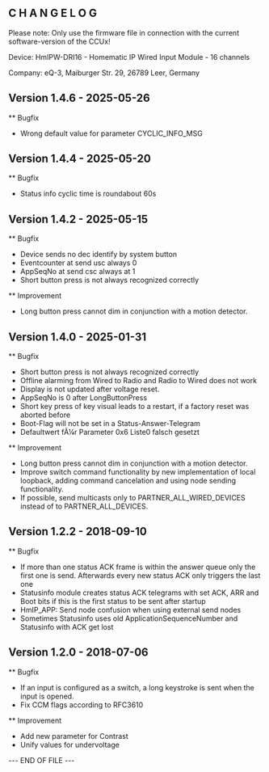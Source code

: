 ﻿C H A N G E L O G
-----------------

Please note: Only use the firmware file in connection with the current software-version of the CCUx!

Device:      HmIPW-DRI16 - Homematic IP Wired Input Module - 16 channels

Company:     eQ-3, Maiburger Str. 29, 26789 Leer, Germany



Version 1.4.6 - 2025-05-26
--------------------------------------------------------------

** Bugfix
   * Wrong default value for parameter CYCLIC_INFO_MSG



Version 1.4.4 - 2025-05-20
--------------------------------------------------------------

** Bugfix
   * Status info cyclic time is roundabout 60s



Version 1.4.2 - 2025-05-15
--------------------------------------------------------------

** Bugfix
   * Device sends no dec identify by system button
   * Eventcounter at send usc always 0
   * AppSeqNo at send csc always at 1
   * Short button press is not always recognized correctly

** Improvement
   * Long button press cannot dim in conjunction with a motion detector.



Version 1.4.0 - 2025-01-31
--------------------------------------------------------------

** Bugfix
   * Short button press is not always recognized correctly
   * Offline alarming from Wired to Radio and Radio to Wired does not work
   * Display is not updated after voltage reset.
   * AppSeqNo is 0 after LongButtonPress
   * Short key press of key visual leads to a restart, if a factory reset was aborted before
   * Boot-Flag will not be set in a Status-Answer-Telegram  
   * Defaultwert fÃ¼r Parameter 0x6 Liste0 falsch gesetzt

** Improvement
   * Long button press cannot dim in conjunction with a motion detector.
   * Improve switch command functionality by new implementation of local loopback, adding command cancelation and using node sending functionality.
   * If possible, send multicasts only to PARTNER_ALL_WIRED_DEVICES instead of to PARTNER_ALL_DEVICES.



Version 1.2.2 - 2018-09-10
--------------------------------------------------------------

** Bugfix
   * If more than one status ACK frame is within the answer queue only the first one is send. Afterwards every new status ACK only triggers the last one
   * Statusinfo module creates status ACK telegrams with set ACK, ARR and Boot bits if this is the first status to be sent after startup
   * HmIP_APP: Send node confusion when using external send nodes
   * Sometimes Statusinfo uses old ApplicationSequenceNumber and Statusinfo with ACK get lost



Version 1.2.0 - 2018-07-06
--------------------------------------------------------------

** Bugfix
   * If an input is configured as a switch, a long keystroke is sent when the input is opened.
   * Fix CCM flags according to RFC3610

** Improvement
   * Add new parameter for Contrast
   * Unify values for undervoltage



--- END OF FILE ---
